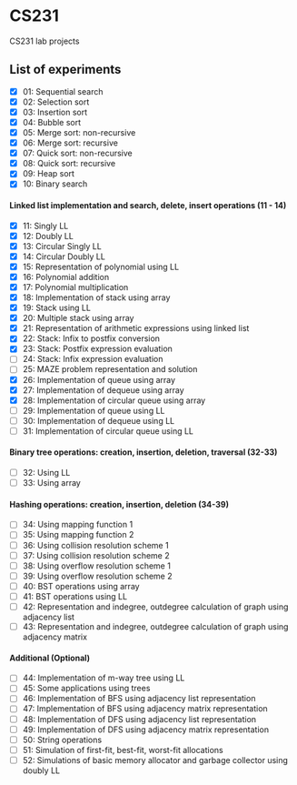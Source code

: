 # CS231
CS231 lab projects

## List of experiments
 - [X] 01: Sequential search  
 - [X] 02: Selection sort  
 - [X] 03: Insertion sort  
 - [X] 04: Bubble sort  
 - [X] 05: Merge sort: non-recursive  
 - [X] 06: Merge sort: recursive  
 - [X] 07: Quick sort: non-recursive  
 - [X] 08: Quick sort: recursive  
 - [X] 09: Heap sort  
 - [X] 10: Binary search  
  #### Linked list implementation and search, delete, insert operations (11 - 14)
 - [X] 11: Singly LL  
 - [X] 12: Doubly LL  
 - [X] 13: Circular Singly LL  
 - [X] 14: Circular Doubly LL  
 - [X] 15: Representation of polynomial using LL  
 - [X] 16: Polynomial addition  
 - [X] 17: Polynomial multiplication  
 - [X] 18: Implementation of stack using array  
 - [X] 19: Stack using LL  
 - [X] 20: Multiple stack using array  
 - [X] 21: Representation of arithmetic expressions using linked list  
 - [X] 22: Stack: Infix to postfix conversion  
 - [X] 23: Stack: Postfix expression evaluation  
 - [ ] 24: Stack: Infix expression evaluation  
 - [ ] 25: MAZE problem representation and solution  
 - [X] 26: Implementation of queue using array  
 - [X] 27: Implementation of dequeue using array  
 - [X] 28: Implementation of circular queue using array  
 - [ ] 29: Implementation of queue using LL  
 - [ ] 30: Implementation of dequeue using LL  
 - [ ] 31: Implementation of circular queue using LL  
  #### Binary tree operations: creation, insertion, deletion, traversal (32-33)  
 - [ ] 32: Using LL  
 - [ ] 33: Using array  
  #### Hashing operations: creation, insertion, deletion (34-39)  
 - [ ] 34: Using mapping function 1  
 - [ ] 35: Using mapping function 2  
 - [ ] 36: Using collision resolution scheme 1  
 - [ ] 37: Using collision resolution scheme 2  
 - [ ] 38: Using overflow resolution scheme 1  
 - [ ] 39: Using overflow resolution scheme 2  
 - [ ] 40: BST operations using array  
 - [ ] 41: BST operations using LL  
 - [ ] 42: Representation and indegree, outdegree calculation of graph using adjacency list  
 - [ ] 43: Representation and indegree, outdegree calculation of graph using adjacency matrix  
  #### Additional (Optional)  
 - [ ] 44: Implementation of m-way tree using LL  
 - [ ] 45: Some applications using trees  
 - [ ] 46: Implementation of BFS using adjacency list representation  
 - [ ] 47: Implementation of BFS using adjacency matrix representation  
 - [ ] 48: Implementation of DFS using adjacency list representation  
 - [ ] 49: Implementation of DFS using adjacency matrix representation  
 - [ ] 50: String operations  
 - [ ] 51: Simulation of first-fit, best-fit, worst-fit allocations  
 - [ ] 52: Simulations of basic memory allocator and garbage collector using doubly LL  
